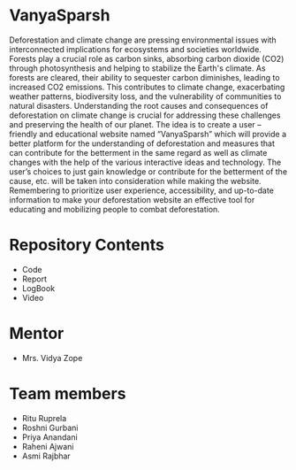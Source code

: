 # VanyaSparsh
Deforestation and climate change are pressing environmental issues with interconnected
implications for ecosystems and societies worldwide. Forests play a crucial role as carbon sinks,
absorbing carbon dioxide (CO2) through photosynthesis and helping to stabilize the Earth's
climate. As forests are cleared, their ability to sequester carbon diminishes, leading to increased
CO2 emissions. This contributes to climate change, exacerbating weather patterns, biodiversity
loss, and the vulnerability of communities to natural disasters. Understanding the root causes and
consequences of deforestation on climate change is crucial for addressing these challenges and
preserving the health of our planet.
The idea is to create a user – friendly and educational website named “VanyaSparsh” which will
provide a better platform for the understanding of deforestation and measures that can contribute
for the betterment in the same regard as well as climate changes with the help of the various
interactive ideas and technology.
The user’s choices to just gain knowledge or contribute for the betterment of the cause, etc. will
be taken into consideration while making the website.
Remembering to prioritize user experience, accessibility, and up-to-date information to make
your deforestation website an effective tool for educating and mobilizing people to combat
deforestation.
# Repository Contents
- Code
- Report
- LogBook
- Video
# Mentor
- Mrs. Vidya Zope
# Team members
- Ritu Ruprela
- Roshni Gurbani
- Priya Anandani
- Raheni Ajwani
- Asmi Rajbhar
